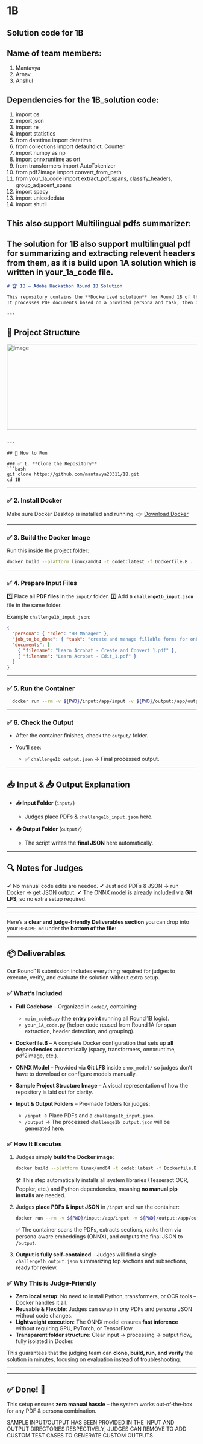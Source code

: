 # 1B
## Solution code for 1B

## Name of team members:
1) Mantavya
2) Arnav
3) Anshul

## Dependencies for the 1B_solution code:
1) import os
2) import json
3) import re
4) import statistics
5) from datetime import datetime
6) from collections import defaultdict, Counter
7) import numpy as np
8) import onnxruntime as ort
9) from transformers import AutoTokenizer
10) from pdf2image import convert_from_path
11) from your_1a_code import extract_pdf_spans, classify_headers, group_adjacent_spans
12) import spacy
13) import unicodedata
14) import shutil

## This also support Multilingual pdfs summarizer:
The solution for 1B also support multilingual pdf for summarizing and extracting relevent headers from them, as it is build upon 1A solution which is written in your_1a_code file.
---
```markdown
# 🏆 1B – Adobe Hackathon Round 1B Solution

This repository contains the **Dockerized solution** for Round 1B of the Adobe Hackathon.  
It processes PDF documents based on a provided persona and task, then outputs structured JSON.

---
```

## 📂 Project Structure
<img width="1280" height="226" alt="image" src="https://github.com/user-attachments/assets/abc7f4ab-a4da-4230-9859-bd4e5604e501" />

````

---

## 🚀 How to Run

### ✅ 1. **Clone the Repository**
```bash
git clone https://github.com/mantavya23311/1B.git
cd 1B
````

---

### ✅ 2. **Install Docker**

Make sure Docker Desktop is installed and running.
👉 [Download Docker](https://www.docker.com/products/docker-desktop/)

---

### ✅ 3. **Build the Docker Image**

Run this inside the project folder:

```bash
docker build --platform linux/amd64 -t codeb:latest -f Dockerfile.B .

```

---

### ✅ 4. **Prepare Input Files**

1️⃣ Place all **PDF files** in the `input/` folder.
2️⃣ Add a **`challenge1b_input.json`** file in the same folder.

Example `challenge1b_input.json`:

```json
{
  "persona": { "role": "HR Manager" },
  "job_to_be_done": { "task": "create and manage fillable forms for onboarding and compliance" },
  "documents": [
    { "filename": "Learn Acrobat - Create and Convert_1.pdf" },
    { "filename": "Learn Acrobat - Edit_1.pdf" }
  ]
}
```

---

### ✅ 5. **Run the Container**

```bash
  docker run --rm -v ${PWD}/input:/app/input -v ${PWD}/output:/app/output codeb:latest


```
---

### ✅ 6. **Check the Output**

* After the container finishes, check the `output/` folder.
* You’ll see:

  * ✅ `challenge1b_output.json` → Final processed output.

---

## 📥 Input & 📤 Output Explanation

* **📥 Input Folder** (`input/`)

  * Judges place PDFs & `challenge1b_input.json` here.

* **📤 Output Folder** (`output/`)

  * The script writes the **final JSON** here automatically.

---

## 🔍 Notes for Judges

✔ No manual code edits are needed.
✔ Just add PDFs & JSON → run Docker → get JSON output.
✔ The ONNX model is already included via **Git LFS**, so no extra setup required.

---
---
Here’s a **clear and judge‑friendly Deliverables section** you can drop into your `README.md` under the **bottom of the file**:

---

## 📦 Deliverables

Our Round 1B submission includes everything required for judges to execute, verify, and evaluate the solution without extra setup.

### ✅ What’s Included

* **Full Codebase** – Organized in `codeB/`, containing:

  * `main_codeB.py` (the **entry point** running all Round 1B logic).
  * `your_1A_code.py` (helper code reused from Round 1A for span extraction, header detection, and grouping).
* **Dockerfile.B** – A complete Docker configuration that sets up **all dependencies** automatically (spacy, transformers, onnxruntime, pdf2image, etc.).
* **ONNX Model** – Provided via **Git LFS** inside `onnx_model/` so judges don’t have to download or configure models manually.
* **Sample Project Structure Image** – A visual representation of how the repository is laid out for clarity.
* **Input & Output Folders** – Pre‑made folders for judges:

  * `/input` → Place PDFs and a `challenge1b_input.json`.
  * `/output` → The processed `challenge1b_output.json` will be generated here.

### ✅ How It Executes

1. Judges simply **build the Docker image**:

   ```bash
   docker build --platform linux/amd64 -t codeb:latest -f Dockerfile.B .
   ```

   🛠 This step automatically installs all system libraries (Tesseract OCR, Poppler, etc.) and Python dependencies, meaning **no manual pip installs** are needed.

2. Judges **place PDFs & input JSON** in `/input` and run the container:

   ```bash
   docker run --rm -v ${PWD}/input:/app/input -v ${PWD}/output:/app/output codeb:latest
   ```

   ✅ The container scans the PDFs, extracts sections, ranks them via persona‑aware embeddings (ONNX), and outputs the final JSON to `/output`.

3. **Output is fully self‑contained** – Judges will find a single `challenge1b_output.json` summarizing top sections and subsections, ready for review.

### ✅ Why This is Judge‑Friendly

* **Zero local setup**: No need to install Python, transformers, or OCR tools – Docker handles it all.
* **Reusable & Flexible**: Judges can swap in *any* PDFs and persona JSON without code changes.
* **Lightweight execution**: The ONNX model ensures **fast inference** without requiring GPU, PyTorch, or TensorFlow.
* **Transparent folder structure**: Clear input → processing → output flow, fully isolated in Docker.

This guarantees that the judging team can **clone, build, run, and verify** the solution in minutes, focusing on evaluation instead of troubleshooting.

---




---



## ✅ Done! 🎉

This setup ensures **zero manual hassle** – the system works out‑of‑the‑box for any PDF & persona combination.

SAMPLE INPUT/OUTPUT HAS BEEN PROVIDED IN THE INPUT AND OUTPUT DIRECTORIES RESPECTIVELY, JUDGES CAN REMOVE TO ADD CUSTOM TEST CASES TO GENERATE CUSTOM OUTPUTS


